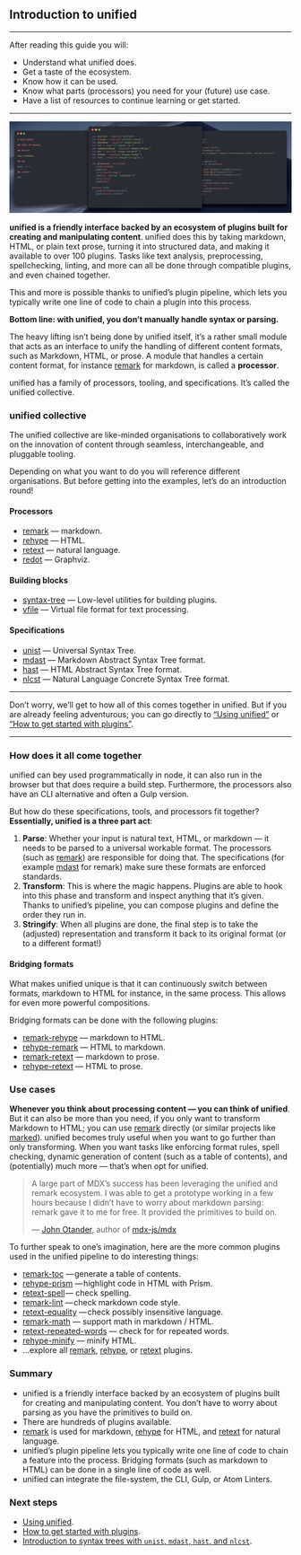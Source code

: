 ## Introduction to unified

* * *

After reading this guide you will:

*   Understand what unified does.
*   Get a taste of the ecosystem.
*   Know how it can be used.
*   Know what parts (processors) you need for your (future) use case.
*   Have a list of resources to continue learning or get started.

* * *

![](./image/unified-overview.png)

**unified is a friendly interface backed by an ecosystem of plugins built for
creating and manipulating content**.  unified does this by taking markdown,
HTML, or plain text prose, turning it into structured data, and making it
available to over 100 plugins.  Tasks like text analysis, preprocessing,
spellchecking, linting, and more can all be done through compatible plugins,
and even chained together.

This and more is possible thanks to unified’s plugin pipeline, which lets you
typically write one line of code to chain a plugin into this process.

**Bottom line: with unified, you don’t manually handle syntax or parsing.**

The heavy lifting isn’t being done by unified itself, it’s a rather
small module that acts as an interface to unify the handling of different
content formats, such as Markdown, HTML, or prose.  A module that handles a
certain content format, for instance [remark][remark] for markdown,
is called a **processor**.

unified has a family of processors, tooling, and specifications.  It’s called
the unified collective.

### unified collective

The unified collective are like-minded organisations to collaboratively work
on the innovation of content through seamless, interchangeable,
and pluggable tooling.

Depending on what you want to do you will reference different organisations.
But before getting into the examples, let’s do an introduction round!

#### Processors

*   [remark][remark] — markdown.
*   [rehype][rehype] — HTML.
*   [retext][retext] — natural language.
*   [redot][redot] — Graphviz.

#### Building blocks

*   [syntax-tree][syntax-tree] — Low-level utilities for building plugins.
*   [vfile][vfile] — Virtual file format for text processing.

#### Specifications

*   [unist][unist] — Universal Syntax Tree.
*   [mdast][mdast] — Markdown Abstract Syntax Tree format.
*   [hast][hast] — HTML Abstract Syntax Tree format.
*   [nlcst][nlcst] — Natural Language Concrete Syntax Tree format.

* * *

Don’t worry, we’ll get to how all of this comes together in unified.
But if you are already feeling adventurous; you can go directly to
[“Using unified”](<>) or [“How to get started with plugins”](<>).

* * *

### How does it all come together

unified can bey used programmatically in node, it can also run
in the browser but that does require a build step.  Furthermore, the processors
also have an CLI alternative and often a Gulp version.

But how do these specifications, tools, and processors fit together?
**Essentially, unified is a three part act**:

1.  **Parse**:  Whether your input is natural text, HTML, or markdown
    — it needs to be parsed to a universal workable format.
    The processors (such as [remark][remark]) are responsible for doing that.
    The specifications (for example [mdast][mdast] for remark) make sure these
    formats are enforced standards.
2.  **Transform**:  This is where the magic happens.  Plugins are able to
    hook into this phase and transform and inspect anything that it’s given.
    Thanks to unified’s pipeline, you can compose plugins and define the order
    they run in.
3.  **Stringify**:  When all plugins are done, the final step is to take the
    (adjusted) representation and transform it back to its original format
    (or to a different format!)

#### Bridging formats

What makes unified unique is that it can continuously switch between formats,
markdown to HTML for instance, in the same process.
This allows for even more powerful compositions.

Bridging formats can be done with the following plugins:

*   [remark-rehype][remark-rehype] — markdown to HTML.
*   [rehype-remark][rehype-remark] — HTML to markdown.
*   [remark-retext][remark-retext] — markdown to prose.
*   [rehype-retext][rehype-retext] — HTML to prose.

### Use cases

**Whenever you think about processing content — you can think of unified**.
But it can also be more than you need, if you only want to transform Markdown
to HTML; you can use [remark][remark] directly (or similar projects like
[marked][marked]).  unified becomes truly useful when you want to go further
than only transforming.  When you want tasks like enforcing format rules,
spell checking, dynamic generation of content (such as a table of contents),
and (potentially) much more — that’s when opt for unified.

> A large part of MDX’s success has been leveraging the unified and remark
> ecosystem.  I was able to get a prototype working in a few hours because
> I didn’t have to worry about markdown parsing: remark gave it to me for free.
> It provided the primitives to build on.
>
> — [John Otander][john], author of [mdx-js/mdx][mdx]

To further speak to one’s imagination, here are the more common plugins used in
the unified pipeline to do interesting things:

*   [remark-toc][remark-toc] — generate a table of contents.
*   [rehype-prism][rehype-prism] — highlight code in HTML with Prism.
*   [retext-spell][retext-spell] — check spelling.
*   [remark-lint][remark-lint] — check markdown code style.
*   [retext-equality][retext-equality] — check possibly insensitive language.
*   [remark-math][remark-math] — support math in markdown / HTML.
*   [retext-repeated-words][retext-repeated-words]
    — check for for repeated words.
*   [rehype-minify][rehype-minify] — minify HTML.
*   …explore all [remark][all-remark-plugins], [rehype][all-rehype-plugins],
    or [retext][all-retext-plugins] plugins.

### Summary

*   unified is a friendly interface backed by an ecosystem of plugins built for
    creating and manipulating content.  You don’t have to worry about parsing
    as you have the primitives to build on.
*   There are hundreds of plugins available.
*   [remark][remark] is used for markdown, [rehype][rehype] for HTML, and
    [retext][retext] for natural language.
*   unified’s plugin pipeline lets you typically write one line of code to chain
    a feature into the process.  Bridging formats (such as markdown to HTML)
    can be done in a single line of code as well.
*   unified can integrate the file-system, the CLI, Gulp, or Atom Linters.

### Next steps

*   [Using unified](<>).
*   [How to get started with plugins](<>).
*   [Introduction to syntax trees with `unist`, `mdast`, `hast`, and `nlcst`](<>).

[remark]: https://github.com/remarkjs/remark

[rehype]: https://github.com/rehypejs/rehype

[retext]: https://github.com/retextjs/retext

[redot]: https://github.com/redotjs/redot

[mdx]: https://github.com/mdx-js/mdx

[vfile]: https://github.com/vfile/vfile/

[unist]: https://github.com/syntax-tree/unist

[mdast]: https://github.com/syntax-tree/mdast

[hast]: https://github.com/syntax-tree/hast

[nlcst]: https://github.com/syntax-tree/nlcst

[john]: https://github.com/johno/

[remark-rehype]: https://github.com/remarkjs/remark-rehype/

[rehype-remark]: https://github.com/rehypejs/rehype-remark

[remark-retext]: https://github.com/remarkjs/remark-retext/

[rehype-retext]: https://github.com/rehypejs/rehype-retext

[remark-toc]: https://github.com/remarkjs/remark-toc

[rehype-prism]: https://github.com/mapbox/rehype-prism

[retext-spell]: https://github.com/retextjs/retext-spell

[remark-lint]: https://github.com/remarkjs/remark-lint

[retext-equality]: https://github.com/retextjs/retext-equality

[remark-math]: https://github.com/Rokt33r/remark-math

[retext-repeated-words]: https://github.com/retextjs/retext-repeated-words

[rehype-minify]: https://github.com/rehypejs/rehype-minify

[all-remark-plugins]: https://github.com/topics/remark-plugin

[all-rehype-plugins]: https://github.com/topics/rehype-plugin

[all-retext-plugins]: https://github.com/topics/retext-plugin

[syntax-tree]: https://github.com/syntax-tree

[marked]: https://github.com/markedjs/marked
